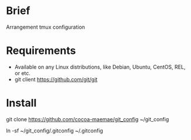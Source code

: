 # Brief
Arrangement tmux configuration

# Requirements
* Available on any Linux distributions, like Debian, Ubuntu, CentOS, REL, or etc.
* git client https://github.com/git/git

# Install
git clone https://github.com/cocoa-maemae/git_config ~/git_config

ln -sf ~/git_config/.gitconfig ~/.gitconfig
